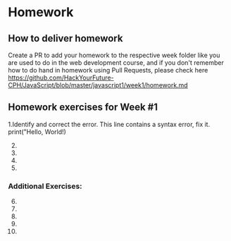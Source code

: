 # Homework

## How to deliver homework 
Create a PR to add your homework to the respective week folder like you are used to do in the web development course, and if you don't remember how to do hand in homework using Pull Requests, please check here https://github.com/HackYourFuture-CPH/JavaScript/blob/master/javascript1/week1/homework.md


## Homework exercises for Week #1 

1.Identify and correct the error. 
This line contains a syntax error, fix it.
print("Hello, World!)


2. 
3. 
4. 
5. 
       
### Additional Exercises:

6. 
7. 
8. 
9.
10.
